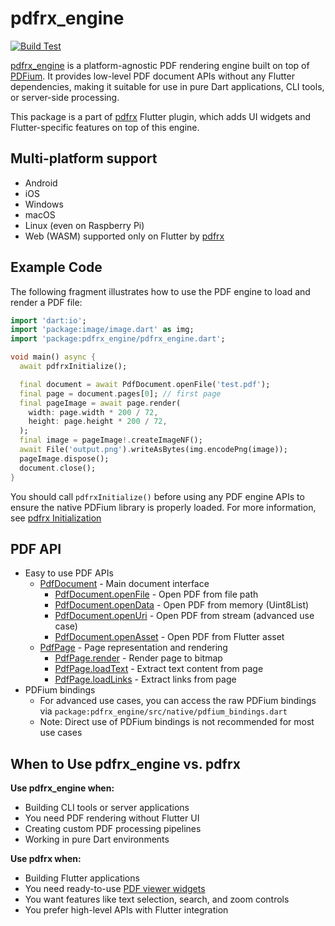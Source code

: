 # pdfrx_engine

[![Build Test](https://github.com/espresso3389/pdfrx/actions/workflows/build-test.yml/badge.svg)](https://github.com/espresso3389/pdfrx/actions/workflows/build-test.yml)

[pdfrx_engine](https://pub.dartlang.org/packages/pdfrx_engine) is a platform-agnostic PDF rendering engine built on top of [PDFium](https://pdfium.googlesource.com/pdfium/). It provides low-level PDF document APIs without any Flutter dependencies, making it suitable for use in pure Dart applications, CLI tools, or server-side processing.

This package is a part of [pdfrx](https://pub.dartlang.org/packages/pdfrx) Flutter plugin, which adds UI widgets and Flutter-specific features on top of this engine.

## Multi-platform support

- Android
- iOS
- Windows
- macOS
- Linux (even on Raspberry Pi)
- Web (WASM) supported only on Flutter by [pdfrx](https://pub.dartlang.org/packages/pdfrx)

## Example Code

The following fragment illustrates how to use the PDF engine to load and render a PDF file:

```dart
import 'dart:io';
import 'package:image/image.dart' as img;
import 'package:pdfrx_engine/pdfrx_engine.dart';

void main() async {
  await pdfrxInitialize();

  final document = await PdfDocument.openFile('test.pdf');
  final page = document.pages[0]; // first page
  final pageImage = await page.render(
    width: page.width * 200 / 72,
    height: page.height * 200 / 72,
  );
  final image = pageImage!.createImageNF();
  await File('output.png').writeAsBytes(img.encodePng(image));
  pageImage.dispose();
  document.close();
}
```

You should call `pdfrxInitialize()` before using any PDF engine APIs to ensure the native PDFium library is properly loaded. For more information, see [pdfrx Initialization](https://github.com/espresso3389/pdfrx/blob/master/doc/pdfrx-Initialization.md)

## PDF API

- Easy to use PDF APIs
  - [PdfDocument](https://pub.dev/documentation/pdfrx_engine/latest/pdfrx_engine/PdfDocument-class.html) - Main document interface
    - [PdfDocument.openFile](https://pub.dev/documentation/pdfrx_engine/latest/pdfrx_engine/PdfDocument/openFile.html) - Open PDF from file path
    - [PdfDocument.openData](https://pub.dev/documentation/pdfrx_engine/latest/pdfrx_engine/PdfDocument/openData.html) - Open PDF from memory (Uint8List)
    - [PdfDocument.openUri](https://pub.dev/documentation/pdfrx_engine/latest/pdfrx_engine/PdfDocument/openUri.html) - Open PDF from stream (advanced use case)
    - [PdfDocument.openAsset](https://pub.dev/documentation/pdfrx_engine/latest/pdfrx_engine/PdfDocument/openAsset.html) - Open PDF from Flutter asset
  - [PdfPage](https://pub.dev/documentation/pdfrx_engine/latest/pdfrx_engine/PdfPage-class.html) - Page representation and rendering
    - [PdfPage.render](https://pub.dev/documentation/pdfrx_engine/latest/pdfrx_engine/PdfPage/render.html) - Render page to bitmap
    - [PdfPage.loadText](https://pub.dev/documentation/pdfrx_engine/latest/pdfrx_engine/PdfPage/loadText.html) - Extract text content from page
    - [PdfPage.loadLinks](https://pub.dev/documentation/pdfrx_engine/latest/pdfrx_engine/PdfPage/loadLinks.html) - Extract links from page
- PDFium bindings
  - For advanced use cases, you can access the raw PDFium bindings via `package:pdfrx_engine/src/native/pdfium_bindings.dart`
  - Note: Direct use of PDFium bindings is not recommended for most use cases

## When to Use pdfrx_engine vs. pdfrx

**Use pdfrx_engine when:**

- Building CLI tools or server applications
- You need PDF rendering without Flutter UI
- Creating custom PDF processing pipelines
- Working in pure Dart environments

**Use pdfrx when:**

- Building Flutter applications
- You need ready-to-use [PDF viewer widgets](https://pub.dev/documentation/pdfrx/latest/pdfrx/PdfViewer-class.html)
- You want features like text selection, search, and zoom controls
- You prefer high-level APIs with Flutter integration
